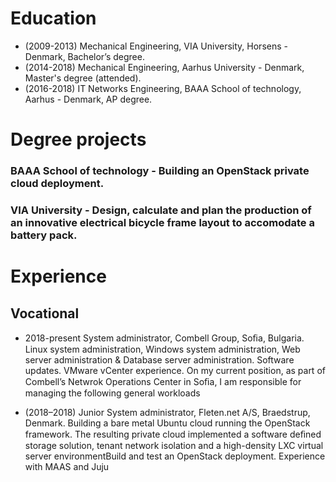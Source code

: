 # Education

- (2009-2013) Mechanical Engineering, VIA University, Horsens - Denmark, Bachelor’s degree.
- (2014-2018) Mechanical Engineering, Aarhus University - Denmark, Master's degree (attended).
- (2016-2018) IT Networks Engineering,  BAAA School of technology, Aarhus - Denmark, AP degree.

# Degree projects

### BAAA School of technology - Building an OpenStack private cloud deployment.
### VIA University - Design, calculate and plan the production of an innovative electrical bicycle frame layout to accomodate a battery pack.

# Experience
## Vocational

- 2018-present System administrator, Combell Group, Soﬁa, Bulgaria.
Linux system administration, Windows system administration, Web server administration & Database server administration. Software updates. VMware vCenter experience. On my current position, as part of Combell’s Netwrok Operations Center in Soﬁa, I am responsible
for managing the following general workloads

- (2018–2018) Junior System administrator, Fleten.net A/S, Braedstrup, Denmark.
Building a bare metal Ubuntu cloud running the OpenStack framework.
The resulting private cloud implemented a software deﬁned storage solution, tenant
network isolation and a high-density LXC virtual server environmentBuild and test an OpenStack deployment. Experience with MAAS and Juju